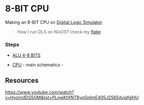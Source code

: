 # 8-BIT CPU

Making an 8-BIT CPU on [Digital Logic Simulator](https://github.com/SebLague/Digital-Logic-Sim).


> How I run DLS on NixOS? check my [flake](https://github.com/regalk13/digital-logic-sim-flake)

### Steps

- [ALU 4-8 BITS](https://github.com/regalk13/cpu8bits-dls/tree/main/learning/alu)

- [CPU](https://github.com/regalk13/cpu8bits-dls/tree/main/cpu) - main schematics -

## Resources

https://www.youtube.com/watch?v=HyznrdDSSGM&list=PLowKtXNTBypGqImE405J2565dvjafglHU